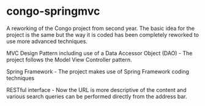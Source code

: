 # congo-springmvc

A reworking of the Congo project from second year. The basic idea for the project is the same but the way it is coded has been completely reworked to use more advanced techniques.

MVC Design Pattern including use of a Data Accessor Object (DAO) - The project follows the Model View Controller pattern.

Spring Framework - The project makes use of Spring Framework coding techniques

RESTful interface - Now the URL is more descriptive of the content and various search queries can be performed directly from the address bar.
